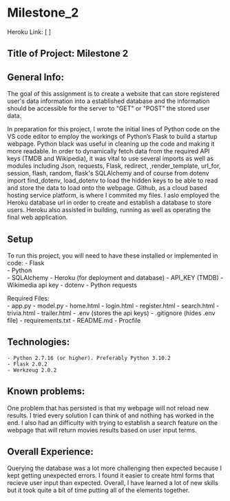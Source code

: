 # Milestone_2
Heroku Link: [ ]


## Title of Project: Milestone 2 


## General Info: 
The goal of this assignment is to create a website that can store registered user's data information into a established database and the information should be accessible for the server to "GET" or "POST" the stored user data.

In preparation for this project, I wrote the initial lines of Python code on the VS code editor to employ the workings of Python’s Flask to build a startup webpage. Python black was useful in cleaning up the code and making it more readable. In order to dynamically fetch data from the required API keys (TMDB and Wikipedia), it was vital to use several imports as well as modules including Json, requests, Flask, redirect, ,render_template, url_for, session, flash, random, flask's SQLAlchemy and of course from dotenv import find_dotenv, load_dotenv to load the hidden keys to be able to read and store the data to load onto the webpage. Github, as a cloud based hosting service platform, is where I commited my files. I aslo employed the Heroku database url in order to create and establish a database to store users. Heroku also assisted in building, running as well as operating the final web application.

## Setup 
To run this project, you will need to have these installed or implemented in code: 
    - Flask  
    - Python  
    - SQLAlchemy
    - Heroku (for deployment and database) 
    - API_KEY (TMDB)
    - Wikimedia api key
    - dotenv 
    - Python requests 

 Required Files:  
    - app.py
    - model.py
    - home.html
    - login.html
    - register.html
    - search.html
    - trivia.html
    - trailer.html
    - .env (stores the api keys)
    - .gitignore (hides .env file)
    - requirements.txt
    - README.md
    - Procfile 

## Technologies:
    - Python 2.7.16 (or higher). Preferably Python 3.10.2
    - Flask 2.0.2
    - Werkzeug 2.0.2

## Known problems:
One problem that has persisted is that my webpage will not reload new results. I tried every solution I can think of and nothing has worked in the end. I also had an difficulty  with trying to establish a search feature on the webpage that will return movies results based on user input terms. 

## Overall Experience:
Querying the database was a lot more challenging then expected because I kept getting unexpected errors. I found it easier to create html forms that recieve user input than expected. Overall, I have learned a lot of new skills but it took quite a bit of time putting all of the elements together. 

